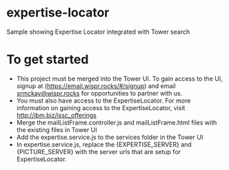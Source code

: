 # expertise-locator
Sample showing Expertise Locator integrated with Tower search

# To get started
  - This project must be merged into the Tower UI.  To gain access to the UI, signup at (https://email.wispr.rocks/#/signup) and email srmckay@wispr.rocks for opportunities to partner with us.
  - You must also have access to the ExpertiseLocator.  For more information on gaining access to the ExpertiseLocator, visit http://ibm.biz/issc_offerings
  - Merge the mailListFrame.controller.js and mailListFrame.html files with the existing files in Tower UI
  - Add the expertise.service.js to the services folder in the Tower UI
  - In expertise.service.js, replace the {EXPERTISE_SERVER} and {PICTURE_SERVER} with the server urls that are setup for ExpertiseLocator.
